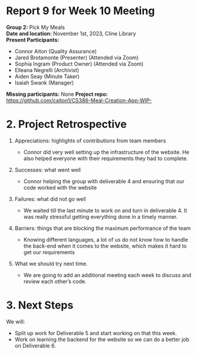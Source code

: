 # Report 9 for Week 10 Meeting  
**Group 2:** Pick My Meals  
**Date and location:** November 1st, 2023, Cline Library  
**Present Participants:**   
* Connor Aiton (Quality Assurance)  
* Jared Brotamonte (Presenter) (Attended via Zoom)  
* Sophia Ingram (Product Owner) (Attended via Zoom)  
* Elleana Negrelli (Archivist)  
* Aiden Seay (Minute Taker)  
* Isaiah Swank (Manager)  

**Missing participants:** None
**Project repo:** https://github.com/caiton1/CS386-Meal-Creation-App-WIP-  

# 2. Project Retrospective  
1. Appreciations: highlights of contributions from team members  
    * Connor did very well setting up the infrastructure of the website. He also helped everyone with their requirements they had to complete.   


1. Successes: what went well  
    * Connor helping the group with deliverable 4 and ensuring that our code worked with the website  


1. Failures: what did not go well  
    * We waited till the last minute to work on and turn in deliverable 4. It was really stressful getting everything done in a timely manner.   


1. Barriers: things that are blocking the maximum performance of the team  
    * Knowing different languages, a lot of us do not know how to handle the back-end when it comes to the website, which makes it hard to get our requirements
      
1. What we should try next time.  
    * We are going to add an additional meeting each week to discuss and review each other’s code.   


# 3. Next Steps
We will:
* Split up work for Deliverable 5 and start working on that this week.
* Work on learning the backend for the website so we can do a better job on Deliverable 6. 
